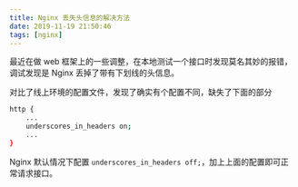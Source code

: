 ```yaml
---
title: Nginx 丢失头信息的解决方法
date: 2019-11-19 21:50:46
tags: [nginx]
---
```


最近在做 web 框架上的一些调整，在本地测试一个接口时发现莫名其妙的报错，调试发现是 Nginx 丢掉了带有下划线的头信息。

<!-- more -->
<!-- toc -->

对比了线上环境的配置文件，发现了确实有个配置不同，缺失了下面的部分

```bash
http {
    ...
    underscores_in_headers on;
    ...
}
```

Nginx 默认情况下配置 `underscores_in_headers off;`，加上上面的配置即可正常请求接口。

